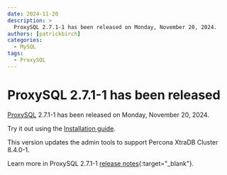 ```yaml
---
date: 2024-11-20
description: >
  ProxySQL 2.7.1-1 has been released on Monday, November 20, 2024.
authors: [patrickbirch]
categories:
  - MySQL
tags:
  - ProxySQL
---
```


# ProxySQL 2.7.1-1 has been released

<!-- more -->

[ProxySQL](https://docs.percona.com/proxysql/) 2.7.1-1 has been released on Monday, November 20, 2024.

Try it out using the [Installation guide](https://docs.percona.com/proxysql/install-v2.html).

This version updates the admin tools to support Percona XtraDB Cluster 8.4.0-1.

Learn more in ProxySQL 2.7.1-1 [release notes](https://docs.percona.com/proxysql/2.7.1-1.html){:target="_blank"}.

